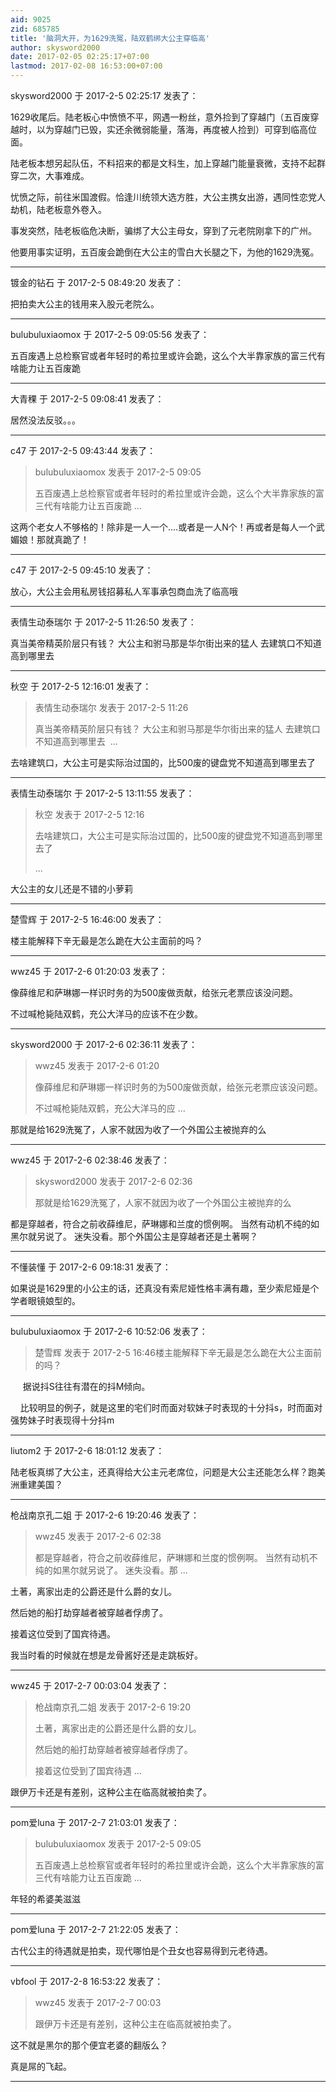 ```yaml
---
aid: 9025
zid: 685785
title: '脑洞大开，为1629洗冤，陆双鹤绑大公主穿临高'
author: skysword2000
date: 2017-02-05 02:25:17+07:00
lastmod: 2017-02-08 16:53:00+07:00
---
```


skysword2000 于 2017-2-5 02:25:17 发表了：

1629收尾后。陆老板心中愤愤不平，网遇一粉丝，意外捡到了穿越门（五百废穿越时，以为穿越门已毁，实还余微弱能量，落海，再度被人捡到）可穿到临高位面。

陆老板本想另起队伍，不料招来的都是文科生，加上穿越门能量衰微，支持不起群穿二次，大事难成。

忧愤之际，前往米国渡假。恰逢川统领大选方胜，大公主携女出游，遇同性恋党人劫机，陆老板意外卷入。

事发突然，陆老板临危决断，骗绑了大公主母女，穿到了元老院刚拿下的广州。

他要用事实证明，五百废会跪倒在大公主的雪白大长腿之下，为他的1629洗冤。

---------

镀金的钻石 于 2017-2-5 08:49:20 发表了：

把拍卖大公主的钱用来入股元老院么。

---------

bulubuluxiaomox 于 2017-2-5 09:05:56 发表了：

五百废遇上总检察官或者年轻时的希拉里或许会跪，这么个大半靠家族的富三代有啥能力让五百废跪

---------

大青稞 于 2017-2-5 09:08:41 发表了：

居然没法反驳。。。

---------

c47 于 2017-2-5 09:43:44 发表了：

> bulubuluxiaomox 发表于 2017-2-5 09:05
> 
> 五百废遇上总检察官或者年轻时的希拉里或许会跪，这么个大半靠家族的富三代有啥能力让五百废跪 ...



这两个老女人不够格的！除非是一人一个....或者是一人N个！再或者是每人一个武媚娘！那就真跪了！

---------

c47 于 2017-2-5 09:45:10 发表了：

放心，大公主会用私房钱招募私人军事承包商血洗了临高哦

---------

表情生动泰瑞尔 于 2017-2-5 11:26:50 发表了：

真当美帝精英阶层只有钱？ 大公主和驸马那是华尔街出来的猛人 去建筑口不知道高到哪里去

---------

秋空 于 2017-2-5 12:16:01 发表了：

> 表情生动泰瑞尔 发表于 2017-2-5 11:26
> 
> 真当美帝精英阶层只有钱？ 大公主和驸马那是华尔街出来的猛人 去建筑口不知道高到哪里去  ...



去啥建筑口，大公主可是实际治过国的，比500废的键盘党不知道高到哪里去了

---------

表情生动泰瑞尔 于 2017-2-5 13:11:55 发表了：

> 秋空 发表于 2017-2-5 12:16
> 
> 去啥建筑口，大公主可是实际治过国的，比500废的键盘党不知道高到哪里去了
> 
> ...



大公主的女儿还是不错的小萝莉

---------

楚雪辉 于 2017-2-5 16:46:00 发表了：

楼主能解释下辛无最是怎么跪在大公主面前的吗？

---------

wwz45 于 2017-2-6 01:20:03 发表了：

像薛维尼和萨琳娜一样识时务的为500废做贡献，给张元老票应该没问题。 

不过喊枪毙陆双鹤，充公大洋马的应该不在少数。

---------

skysword2000 于 2017-2-6 02:36:11 发表了：

> wwz45 发表于 2017-2-6 01:20
> 
> 像薛维尼和萨琳娜一样识时务的为500废做贡献，给张元老票应该没问题。 
> 
> 不过喊枪毙陆双鹤，充公大洋马的应 ...



那就是给1629洗冤了，人家不就因为收了一个外国公主被抛弃的么

---------

wwz45 于 2017-2-6 02:38:46 发表了：

> skysword2000 发表于 2017-2-6 02:36
> 
> 那就是给1629洗冤了，人家不就因为收了一个外国公主被抛弃的么



都是穿越者，符合之前收薛维尼，萨琳娜和兰度的惯例啊。 当然有动机不纯的如黑尔就另说了。 迷失没看。那个外国公主是穿越者还是土著啊？

---------

不懂装懂 于 2017-2-6 09:18:31 发表了：

如果说是1629里的小公主的话，还真没有索尼娅性格丰满有趣，至少索尼娅是个学者眼镜娘型的。

---------

bulubuluxiaomox 于 2017-2-6 10:52:06 发表了：

> 楚雪辉 发表于 2017-2-5 16:46楼主能解释下辛无最是怎么跪在大公主面前的吗？



     据说抖S往往有潜在的抖M倾向。

    比较明显的例子，就是这里的宅们时而面对软妹子时表现的十分抖s，时而面对强势妹子时表现得十分抖m

---------

liutom2 于 2017-2-6 18:01:12 发表了：

陆老板真绑了大公主，还真得给大公主元老席位，问题是大公主还能怎么样？跑美洲重建美国？

---------

枪战南京孔二姐 于 2017-2-6 19:20:46 发表了：

> wwz45 发表于 2017-2-6 02:38
> 
> 都是穿越者，符合之前收薛维尼，萨琳娜和兰度的惯例啊。 当然有动机不纯的如黑尔就另说了。 迷失没看。那 ...



土著，离家出走的公爵还是什么爵的女儿。

然后她的船打劫穿越者被穿越者俘虏了。

接着这位受到了国宾待遇。

我当时看的时候就在想是龙骨酱好还是走跳板好。

---------

wwz45 于 2017-2-7 00:03:04 发表了：

> 枪战南京孔二姐 发表于 2017-2-6 19:20
> 
> 土著，离家出走的公爵还是什么爵的女儿。
> 
> 然后她的船打劫穿越者被穿越者俘虏了。
> 
> 接着这位受到了国宾待遇 ...



跟伊万卡还是有差别，这种公主在临高就被拍卖了。

---------

pom爱luna 于 2017-2-7 21:03:01 发表了：

> bulubuluxiaomox 发表于 2017-2-5 09:05
> 
> 五百废遇上总检察官或者年轻时的希拉里或许会跪，这么个大半靠家族的富三代有啥能力让五百废跪 ...



年轻的希婆美滋滋

---------

pom爱luna 于 2017-2-7 21:22:05 发表了：

古代公主的待遇就是拍卖，现代哪怕是个丑女也容易得到元老待遇。

---------

vbfool 于 2017-2-8 16:53:22 发表了：

> wwz45 发表于 2017-2-7 00:03
> 
> 跟伊万卡还是有差别，这种公主在临高就被拍卖了。



这不就是黑尔的那个便宜老婆的翻版么？

真是屌的飞起。

---------

